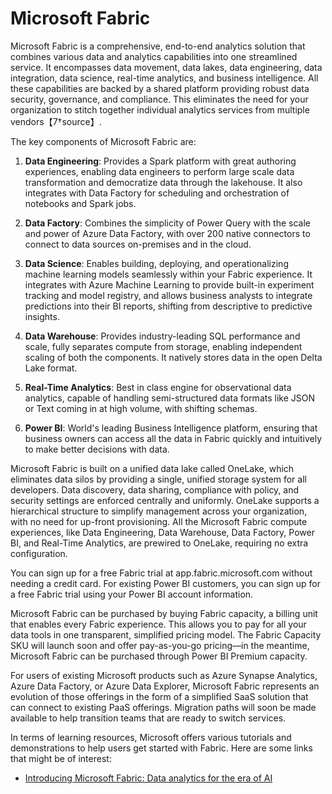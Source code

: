 # Microsoft Fabric

Microsoft Fabric is a comprehensive, end-to-end analytics solution that combines various data and analytics capabilities into one streamlined service. It encompasses data movement, data lakes, data engineering, data integration, data science, real-time analytics, and business intelligence. All these capabilities are backed by a shared platform providing robust data security, governance, and compliance. This eliminates the need for your organization to stitch together individual analytics services from multiple vendors【7†source】.

The key components of Microsoft Fabric are:

1. **Data Engineering**: Provides a Spark platform with great authoring experiences, enabling data engineers to perform large scale data transformation and democratize data through the lakehouse. It also integrates with Data Factory for scheduling and orchestration of notebooks and Spark jobs.

2. **Data Factory**: Combines the simplicity of Power Query with the scale and power of Azure Data Factory, with over 200 native connectors to connect to data sources on-premises and in the cloud.

3. **Data Science**: Enables building, deploying, and operationalizing machine learning models seamlessly within your Fabric experience. It integrates with Azure Machine Learning to provide built-in experiment tracking and model registry, and allows business analysts to integrate predictions into their BI reports, shifting from descriptive to predictive insights.

4. **Data Warehouse**: Provides industry-leading SQL performance and scale, fully separates compute from storage, enabling independent scaling of both the components. It natively stores data in the open Delta Lake format.

5. **Real-Time Analytics**: Best in class engine for observational data analytics, capable of handling semi-structured data formats like JSON or Text coming in at high volume, with shifting schemas.

6. **Power BI**: World's leading Business Intelligence platform, ensuring that business owners can access all the data in Fabric quickly and intuitively to make better decisions with data.

Microsoft Fabric is built on a unified data lake called OneLake, which eliminates data silos by providing a single, unified storage system for all developers. Data discovery, data sharing, compliance with policy, and security settings are enforced centrally and uniformly. OneLake supports a hierarchical structure to simplify management across your organization, with no need for up-front provisioning. All the Microsoft Fabric compute experiences, like Data Engineering, Data Warehouse, Data Factory, Power BI, and Real-Time Analytics, are prewired to OneLake, requiring no extra configuration.

You can sign up for a free Fabric trial at app.fabric.microsoft.com without needing a credit card. For existing Power BI customers, you can sign up for a free Fabric trial using your Power BI account information.

Microsoft Fabric can be purchased by buying Fabric capacity, a billing unit that enables every Fabric experience. This allows you to pay for all your data tools in one transparent, simplified pricing model. The Fabric Capacity SKU will launch soon and offer pay-as-you-go pricing—in the meantime, Microsoft Fabric can be purchased through Power BI Premium capacity.

For users of existing Microsoft products such as Azure Synapse Analytics, Azure Data Factory, or Azure Data Explorer, Microsoft Fabric represents an evolution of those offerings in the form of a simplified SaaS solution that can connect to existing PaaS offerings. Migration paths will soon be made available to help transition teams that are ready to switch services.

In terms of learning resources, Microsoft offers various tutorials and demonstrations to help users get started with Fabric. Here are some links that might be of interest:

- [Introducing Microsoft Fabric: Data analytics for the era of AI](https://azure.microsoft.com/en-us/blog/introducing-microsoft-fabric-data-analytics-for-the-era-of-ai/)